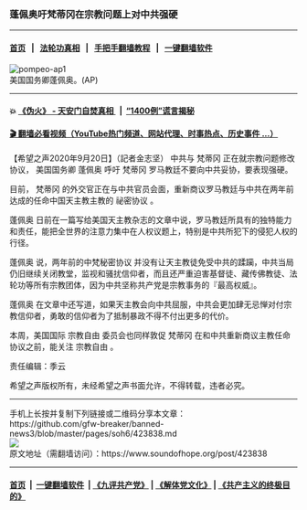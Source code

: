 ### 蓬佩奥吁梵蒂冈在宗教问题上对中共强硬
------------------------

#### [首页](https://github.com/gfw-breaker/banned-news3/blob/master/README.md) &nbsp;&nbsp;|&nbsp;&nbsp; [法轮功真相](https://github.com/begood0513/basic/blob/master/README.md)  &nbsp;&nbsp;|&nbsp;&nbsp; [手把手翻墙教程](https://github.com/gfw-breaker/guides/wiki)  &nbsp;&nbsp;|&nbsp;&nbsp; [一键翻墙软件](https://github.com/gfw-breaker/nogfw/blob/master/README.md)  



<div><img alt="pompeo-ap1" src="https://img.soundofhope.org/2020-09/pompeo-ap1-1600623147306.jpg"/>
<br/><figcaption class="caption">
 美国国务卿蓬佩奥。(AP)
</figcaption></div><hr/>

#### 💥 [《伪火》 - 天安门自焚真相 ](http://158.247.195.190:10000/videos/blog/weihuo.html)&nbsp; |&nbsp; [“1400例”谎言揭秘  ](http://158.247.195.190:10000/videos/blog/jiexi1400.html)

#### [ 🎬  翻墙必看视频（YouTube热门频道、网站代理、时事热点、历史事件 ...）](https://github.com/gfw-breaker/links/blob/master/banned.md)

<div><div class="Content__Wrapper sc-1bvya0-0 grZQxZ">
 <p class="meta-top">
  <span class="meta">
   【希望之声2020年9月20日】（記者金志坚）
  </span>
  中共与
  <ok href="/term/5901">
   梵蒂冈
  </ok>
  正在就宗教问题修改协议，
  <ok href="/term/20297">
   美国国务卿
  </ok>
  <ok href="/term/4007">
   蓬佩奥
  </ok>
  呼吁
  <ok href="/term/5901">
   梵蒂冈
  </ok>
  罗马教廷不要向中共妥协，要表现强硬。
 </p>
 <p>
  目前，
  <ok href="/term/5901">
   梵蒂冈
  </ok>
  的外交官正在与中共官员会面，重新商议罗马教廷与中共在两年前达成的任命中国天主教主教的
  <ok href="/term/380188">
   祕密协议
  </ok>
  。
 </p>
 <div class="AD_Embed__Wrap-sc-1xslmin-0 igMuqX module desktop">
  <div>
  </div>
 </div>
 <p>
  <ok href="/term/4007">
   蓬佩奥
  </ok>
  日前在一篇写给美国天主教杂志的文章中说，罗马教廷所具有的独特能力和责任，能把全世界的注意力集中在人权议题上，特别是中共所犯下的侵犯人权的行径。
 </p>
 <p>
  <ok href="/term/4007">
   蓬佩奥
  </ok>
  说，两年前的中梵秘密协议 并没有让天主教徒免受中共的蹂躏，中共当局仍旧继续关闭教堂，监视和骚扰信仰者，而且还严重迫害基督徒、藏传佛教徒、法轮功等所有宗教团体，因为中共坚称共产党是宗教事务的『最高权威』。
 </p>
 <p>
  <ok href="/term/4007">
   蓬佩奥
  </ok>
  在文章中还写道，如果天主教会向中共屈服，中共会更加肆无忌惮对付宗教信仰者，勇敢的信仰者为了抵制暴政不得不付出更多的代价。
 </p>
 <p>
  本周，美国国际
  <ok href="/term/1375">
   宗教自由
  </ok>
  委员会也同样敦促
  <ok href="/term/5901">
   梵蒂冈
  </ok>
  在和中共重新商议主教任命协议之前，能关注
  <ok href="/term/1375">
   宗教自由
  </ok>
  。
 </p>
 <p class="meta-btm">
  责任编辑：季云
 </p>
 <p class="meta-btm">
  希望之声版权所有，未经希望之声书面允许，不得转载，违者必究。
 </p>
</div>
</div>
<hr/>
手机上长按并复制下列链接或二维码分享本文章：<br/>
https://github.com/gfw-breaker/banned-news3/blob/master/pages/soh6/423838.md <br/>
<a href='https://github.com/gfw-breaker/banned-news3/blob/master/pages/soh6/423838.md'><img src='https://github.com/gfw-breaker/banned-news3/blob/master/pages/soh6/423838.md.png'/></a> <br/>
原文地址（需翻墙访问）：https://www.soundofhope.org/post/423838


------------------------
#### [首页](https://github.com/gfw-breaker/banned-news3/blob/master/README.md) &nbsp;|&nbsp; [一键翻墙软件](https://github.com/gfw-breaker/nogfw/blob/master/README.md) &nbsp;| [《九评共产党》](https://github.com/gfw-breaker/9ping.md/blob/master/README.md#九评之一评共产党是什么) | [《解体党文化》](https://github.com/gfw-breaker/jtdwh.md/blob/master/README.md) | [《共产主义的终极目的》](https://github.com/gfw-breaker/gczydzjmd.md/blob/master/README.md)


<img src='http://gfw-breaker.win/banned-news3/pages/soh6/423838.md' width='0px' height='0px'/>